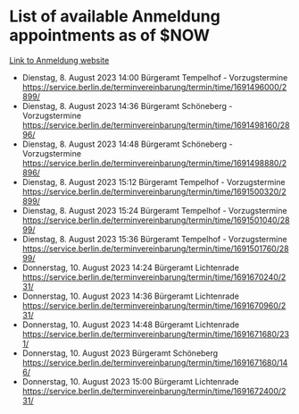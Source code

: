 # List of available Anmeldung appointments as of $NOW
[Link to Anmeldung website](https://service.berlin.de/terminvereinbarung/termin/tag.php?termin=1&anliegen[]=120686&dienstleisterlist=122210,122217,327316,122219,327312,122227,327314,122231,327346,122243,327348,122254,122252,329742,122260,329745,122262,329748,122271,327278,122273,327274,122277,327276,330436,122280,327294,122282,327290,122284,327292,122291,327270,122285,327266,122286,327264,122296,327268,150230,329760,122297,327286,122294,327284,122312,329763,122314,329775,122304,327330,122311,327334,122309,327332,317869,122281,327352,122279,329772,122283,122276,327324,122274,327326,122267,329766,122246,327318,122251,327320,122257,327322,122208,327298,122226,327300&herkunft=http%3A%2F%2Fservice.berlin.de%2Fdienstleistung%2F120686%2F)
- Dienstag, 8. August 2023 14:00 Bürgeramt Tempelhof - Vorzugstermine https://service.berlin.de/terminvereinbarung/termin/time/1691496000/2899/
- Dienstag, 8. August 2023 14:36 Bürgeramt Schöneberg - Vorzugstermine https://service.berlin.de/terminvereinbarung/termin/time/1691498160/2896/
- Dienstag, 8. August 2023 14:48 Bürgeramt Schöneberg - Vorzugstermine https://service.berlin.de/terminvereinbarung/termin/time/1691498880/2896/
- Dienstag, 8. August 2023 15:12 Bürgeramt Tempelhof - Vorzugstermine https://service.berlin.de/terminvereinbarung/termin/time/1691500320/2899/
- Dienstag, 8. August 2023 15:24 Bürgeramt Tempelhof - Vorzugstermine https://service.berlin.de/terminvereinbarung/termin/time/1691501040/2899/
- Dienstag, 8. August 2023 15:36 Bürgeramt Tempelhof - Vorzugstermine https://service.berlin.de/terminvereinbarung/termin/time/1691501760/2899/
- Donnerstag, 10. August 2023 14:24 Bürgeramt Lichtenrade https://service.berlin.de/terminvereinbarung/termin/time/1691670240/231/
- Donnerstag, 10. August 2023 14:36 Bürgeramt Lichtenrade https://service.berlin.de/terminvereinbarung/termin/time/1691670960/231/
- Donnerstag, 10. August 2023 14:48 Bürgeramt Lichtenrade https://service.berlin.de/terminvereinbarung/termin/time/1691671680/231/
- Donnerstag, 10. August 2023  Bürgeramt Schöneberg https://service.berlin.de/terminvereinbarung/termin/time/1691671680/146/
- Donnerstag, 10. August 2023 15:00 Bürgeramt Lichtenrade https://service.berlin.de/terminvereinbarung/termin/time/1691672400/231/
